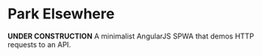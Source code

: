 # Park Elsewhere
**UNDER CONSTRUCTION**
A minimalist AngularJS SPWA that demos HTTP requests to an API.
